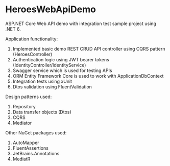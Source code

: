 # HeroesWebApiDemo
ASP.NET Core Web API demo with integration test sample project using .NET 6.

Application functionality:
1) Implemented basic demo REST CRUD API controller using CQRS pattern (HeroesController)
2) Authentication logic using JWT bearer tokens (IdentityController/IdentityService)
3) Swagger service which is used for testing APIs
4) ORM Entity Framework Core is used to work with ApplicationDbContext
5) Integration tests using xUnit
6) Dtos validation using FluentValidation

Design patterns used:
1) Repository
2) Data transfer objects (Dtos)
3) CQRS
4) Mediator

Other NuGet packages used:
1) AutoMapper
2) FluentAssertions
3) JetBrains.Annotations
4) MediatR
